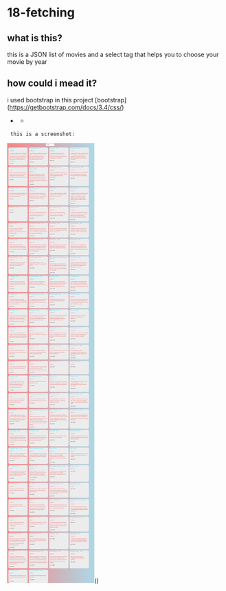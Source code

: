 # 18-fetching


## what is this?

this is a JSON list of movies
and a select tag that helps you to  choose your movie by year

## how could i mead it?

i used bootstrap in this project [bootstrap] (https://getbootstrap.com/docs/3.4/css/)

 - - 

```
 this is a screenshot:
```
![screenshot](xp.png)()


